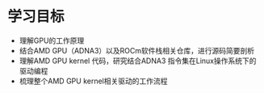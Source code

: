 # 学习目标
* 理解GPU的工作原理
* 结合AMD GPU（ADNA3）以及ROCm软件栈相关仓库，进行源码简要剖析
* 理解AMD GPU kernel 代码，研究结合ADNA3 指令集在Linux操作系统下的驱动编程
* 梳理整个AMD GPU kernel相关驱动的工作流程
